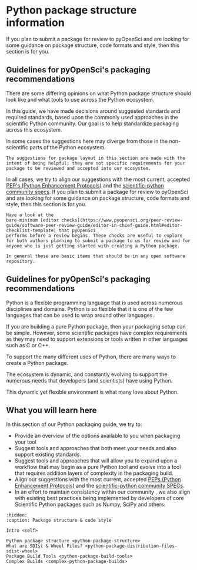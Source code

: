 # Python package structure information

If you plan to submit a package for review to pyOpenSci and are looking for
some guidance on package structure, code formats and style, then this section is for you.

## Guidelines for pyOpenSci's packaging recommendations

<!-- Might belong on the LANDING page for this entire guide?-->

There are some differing opinions on what Python package structure should
look like and what tools to use across the Python ecosystem.

In this guide, we have made decisions around suggested standards and required
standards, based upon the commonly used approaches in the scientific Python
community.  Our goal is to help standardize packaging across this ecosystem.

In some cases the suggestions here may diverge from those in the non-scientific parts of the Python ecosystem.

```{note}
The suggestions for package layout in this section are made with the
intent of being helpful; they are not specific requirements for your
package to be reviewed and accepted into our ecosystem.
```

In all cases, we try to align our suggestions with the most current, accepted
[PEP's (Python Enhancement Protocols)](https://peps.python.org/pep-0000/) and the [scientific-python community specs](https://scientific-python.org/specs/).
If you plan to submit a package for review to pyOpenSci and are looking for
some guidance on package structure, code formats and style, then this section
is for you.

<!-- TODO: move this either to the top of this section or the landing page?-->

```{note}
Have a look at the
bare-minimum [editor checks](https://www.pyopensci.org/peer-review-guide/software-peer-review-guide/editor-in-chief-guide.html#editor-checklist-template) that pyOpenSci
performs before a review begins. These checks are useful to explore
for both authors planning to submit a package to us for review and for
anyone who is just getting started with creating a Python package.

In general these are basic items that should be in any open software repository.
```

## Guidelines for pyOpenSci's packaging recommendations

<!-- Might belong on the LANDING page for this entire guide?-->

Python is a flexible programming language that is used across numerous
disciplines and domains. Python is so flexible that it is one of the few
languages that can be used to wrap around other languages.

If you are building a pure Python package, then your packaging setup can be
simple. However, some scientific packages have complex requirements as they may
need to support extensions or tools written in other languages such as C or C++.

To support the many different uses of Python, there are many ways to create a
Python package.

The ecosystem is dynamic, and constantly evolving to support
the numerous needs that developers (and scientists) have using Python.

This dynamic yet flexible environment is what many love about Python.

## What you will learn here

In this section of our Python packaging guide, we try to:

* Provide an overview of the options available to you when packaging your tool
* Suggest tools and approaches that both meet your needs and also support existing standards.
* Suggest tools and approaches that will allow you to expand upon a workflow that may begin as a pure Python tool and evolve into a tool that requires addition layers of complexity in the packaging build.
* Align our suggestions with the most current, accepted
[PEPs (Python Enhancement Protocols)](https://peps.python.org/pep-0000/) and the [scientific-python community SPECs](https://scientific-python.org/specs/).
* In an effort to maintain consistency within our community , we also align with existing best practices being implemented by developers of core Scientific Python packages such as Numpy, SciPy and others.


<!--
```{tip}
### Python packaging resources that we love

We think the resources below are excellent but each have particular opinions
that you may or may not find in our packaging guide. For instance, the PyPA
guide encourages users to store their package in a `src/package-name` directory.
While we accept that approach many of our community members prefer to not use
the `src` directory.

* [Python packaging for research software engineers](https://merely-useful.tech/py-rse/)
* [PyPA packaging guide](https://packaging.python.org/en/latest/)
```
-->


```{toctree}
:hidden:
:caption: Package structure & code style

Intro <self>

Python package structure <python-package-structure>
What are SDIst & Wheel Files? <python-package-distribution-files-sdist-wheel>
Package Build Tools <python-package-build-tools>
Complex Builds <complex-python-package-builds>
```
